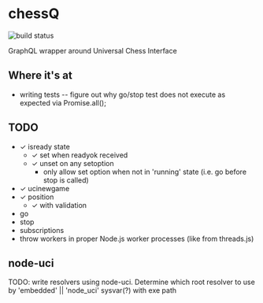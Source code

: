 # chessQ

![build status](https://travis-ci.org/JeffML/chessQ.svg?branch=master)

GraphQL wrapper around Universal Chess Interface

## Where it's at

-   writing tests
    -- figure out why go/stop test does not execute as expected via Promise.all();

## TODO

-   ✓ isready state
    -   ✓ set when readyok received
    -   ✓ unset on any setoption
        -   only allow set option when not in 'running' state (i.e. go before stop  is called)
-   ✓ ucinewgame
-   ✓ position
    -   ✓ with validation
-   go
-   stop
-   subscriptions
-   throw workers in proper Node.js worker processes (like from threads.js)

## node-uci

TODO: write resolvers using node-uci. Determine which root resolver to use by 'embedded' || 'node_uci' sysvar(?) with exe path
